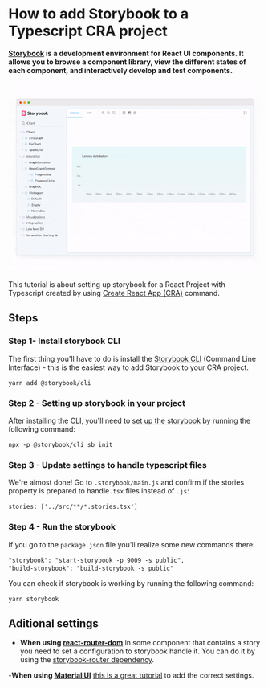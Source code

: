# How to add Storybook to a Typescript CRA project

__[Storybook](https://storybook.js.org/) is a development environment for React UI components. It allows you to browse a component library, view the different states of each component, and interactively develop and test components.__

<div style="text-align:center;max-width:100%;"><img src="../_images/storybook.gif" width="800" alt="Storybook Interface" /></div>

This tutorial is about setting up storybook for a React Project with Typescript created by using [Create React App (CRA)](https://create-react-app.dev/docs/adding-typescript/) command.

## Steps

### Step 1- Install storybook CLI

The first thing you'll have to do is install the [Storybook CLI]((https://www.npmjs.com/package/@storybook/cli)) (Command Line Interface) - this is the easiest way to add Storybook to your CRA project.

```
yarn add @storybook/cli
```

### Step 2 - Setting up storybook in your project

After installing the CLI, you'll need to [set up the storybook](https://create-react-app.dev/docs/developing-components-in-isolation/#getting-started-with-storybook) by running the following command:

```
npx -p @storybook/cli sb init
```

### Step 3 - Update settings to handle typescript files

We're almost done! Go to `.storybook/main.js` and confirm if the stories property is prepared to handle`.tsx` files instead of `.js`:

```
stories: ['../src/**/*.stories.tsx']
```


### Step 4 - Run the storybook

If you go to the `package.json` file you'll realize some new commands there:

```
"storybook": "start-storybook -p 9009 -s public",
"build-storybook": "build-storybook -s public"
```

You can check if storybook is working by running the following command:

```
yarn storybook
```

## Aditional settings

- __When using [react-router-dom](https://www.npmjs.com/package/react-router-dom)__ in some component that contains a story you need to set a configuration to storybook handle it. You can do it by using the [storybook-router dependency](https://www.npmjs.com/package/storybook-react-router).

-__When using [Material UI](https://material-ui.com/)__ [this is a great tutorial](https://medium.com/encode/setting-up-storybook-with-material-ui-and-styled-components-5bdacb6db866) to add the correct settings.





